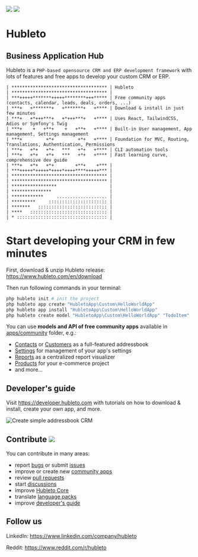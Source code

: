 ![](https://img.shields.io/github/v/tag/hubleto/main)
![](https://img.shields.io/github/license/hubleto/main)


# Hubleto
## Business Application Hub

Hubleto is a `PHP-based opensource CRM and ERP development framework` with lots of features and free apps to develop your custom CRM or ERP.

```
| ************************************ | Hubleto
| ************************************ | 
| ***+++++*******+++++********+++***** | Free community apps (contacts, calendar, leads, deals, orders, ...)
| ***+   +*******+   +*******+   +**** | Download & install in just few minutes
| ***+   +*+++***+   +*+++***+   +**** | Uses React, TailwindCSS, Adios or Symfony's Twig
| ***+    +   +**+    +   +**+   +**** | Built-in User management, App management, Settings management
| ***+         +*+         +*+   +**** | Foundation for MVC, Routing, Translations, Authentication, Permissions
| ***+   +*+   +*+   ***   +*+   +**** | CLI automation tools
| ***+   +*+   +*+   ***   +*+   +**** | Fast learning curve, comprehensive dev guide
| ***+   +*+   +*+        +**+    +*** |
| ***+++++*+++++*++++*++++****+++++*** |
| ************************************ |
| ************************************ |
| *****************                    |
| ***************                      |
| ************     ................... |
| *********     :::::::::::::::::::::: |
| *******   :::::::::::::::::::::::::: |
| ****   ::::::::::::::::::::::::::::: |
| * :::::::::::::::::::::::::::::::::: |
```

# Start developing your CRM in few minutes

First, download & unzip Hubleto release: https://www.hubleto.com/en/download

Then run following commands in your terminal:

```bash
php hubleto init # init the project
php hubleto app create "HubletoApp\Custom\HelloWorldApp"
php hubleto app install "HubletoApp\Custom\HelloWorldApp"
php hubleto create model "HubletoApp\Custom\HelloWorldApp" "TodoItem"
```

You can use **models and API of free community apps** available in [apps/community](apps/community) folder, e.g.:

  * [Contacts](apps/community/Contacts) or [Customers](apps/community/Customers) as a full-featured addressbook
  * [Settings](apps/community/Settings) for management of your app's settings
  * [Reports](apps/community/Reports) as a centralized report visualizer
  * [Products](apps/community/Products) for your e-commerce project
  * and more...

## Developer's guide

Visit https://developer.hubleto.com with tutorials on how to download & install, create your own app, and more.

<img src="https://developer.hubleto.com/book/content/assets/images/create-simple-addressbook.gif" alt="Create simple addressbook CRM" />

## Contribute ![](https://img.shields.io/badge/contributions-welcome-green)

You can contribute in many areas:

  * report [bugs](https://github.com/hubleto/main/issues) or submit [issues](https://github.com/hubleto/main/issues)
  * improve or create new [community apps](apps/community)
  * review [pull requests](https://github.com/hubleto/main/pulls)
  * start [discussions](https://github.com/hubleto/main/discussions/categories/general)
  * improve [Hubleto Core](src)
  * translate [language packs](apps/community/Customers/Lang)
  * improve [developer's guide](https://developer.hubleto.com)

## Follow us

LinkedIn: https://www.linkedin.com/company/hubleto

Reddit: https://www.reddit.com/r/hubleto
